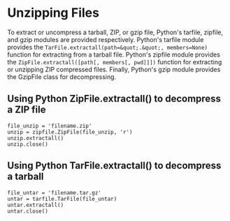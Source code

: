 # Unzipping Files


To extract or uncompress a tarball, ZIP, or gzip file, Python's tarfile, zipfile, and gzip modules are provided respectively. Python's tarfile module provides the `TarFile.extractall(path=&quot;.&quot;, members=None)` function for extracting from a tarball file. Python's zipfile module provides the `ZipFile.extractall([path[, members[, pwd]]])` function for extracting or unzipping ZIP compressed files. Finally, Python's gzip module provides the GzipFile class for decompressing.



## Using Python ZipFile.extractall() to decompress a ZIP file


```
file_unzip = 'filename.zip'
unzip = zipfile.ZipFile(file_unzip, 'r')
unzip.extractall()
unzip.close()

```



## Using Python TarFile.extractall() to decompress a tarball


```
file_untar = 'filename.tar.gz'
untar = tarfile.TarFile(file_untar)
untar.extractall()
untar.close()

```

